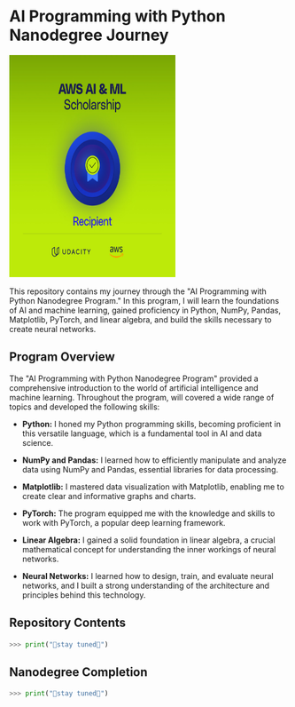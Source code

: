 # AI Programming with Python Nanodegree Journey

<img src="Recipient_badge.jpg" width="300" height="400">

This repository contains my journey through the "AI Programming with Python Nanodegree Program." In this program, I will learn the foundations of AI and machine learning, gained proficiency in Python, NumPy, Pandas, Matplotlib, PyTorch, and linear algebra, and build the skills necessary to create neural networks.

## Program Overview

The "AI Programming with Python Nanodegree Program" provided a comprehensive introduction to the world of artificial intelligence and machine learning. Throughout the program, will covered a wide range of topics and developed the following skills:

- **Python:** I honed my Python programming skills, becoming proficient in this versatile language, which is a fundamental tool in AI and data science.

- **NumPy and Pandas:** I learned how to efficiently manipulate and analyze data using NumPy and Pandas, essential libraries for data processing.

- **Matplotlib:** I mastered data visualization with Matplotlib, enabling me to create clear and informative graphs and charts.

- **PyTorch:** The program equipped me with the knowledge and skills to work with PyTorch, a popular deep learning framework.

- **Linear Algebra:** I gained a solid foundation in linear algebra, a crucial mathematical concept for understanding the inner workings of neural networks.

- **Neural Networks:** I learned how to design, train, and evaluate neural networks, and I built a strong understanding of the architecture and principles behind this technology.

## Repository Contents

```python
>>> print("🚀stay tuned🚀")
```

## Nanodegree Completion

```python
>>> print("🚀stay tuned🚀")
```
